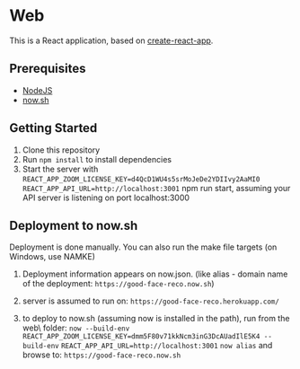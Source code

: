# Web

This is a React application, based on [create-react-app](https://github.com/facebook/create-react-app).

## Prerequisites

- [NodeJS](https://nodejs.org/)
- [now.sh](http://www.now.sh)

## Getting Started

1. Clone this repository
2. Run `npm install` to install dependencies
3. Start the server with `REACT_APP_ZOOM_LICENSE_KEY=d4QcD1WU4s5srMoJeDe2YDIIvy2AaMI0 REACT_APP_API_URL=http://localhost:3001` npm run start, assuming your API server is listening on port localhost:3000

## Deployment to now.sh
Deployment is done manually. You can also run the make file targets (on Windows, use NAMKE)
1. Deployment information appears on now.json. (like alias - domain name of the deployment: `https://good-face-reco.now.sh`)

2. server is assumed to run on: `https://good-face-reco.herokuapp.com/`
3. to deploy to now.sh (assuming now is installed in the path), run from the web\ folder:
`now --build-env REACT_APP_ZOOM_LICENSE_KEY=dmm5F80v71kkNcm3inG3DcAUadIlE5K4 --build-env`
`REACT_APP_API_URL=http://localhost:3001`
`now alias`
and browse to: `https://good-face-reco.now.sh`
